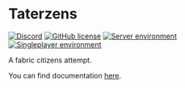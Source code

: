 # Taterzens
[![Discord](https://img.shields.io/discord/797713290545332235?logo=discord)](https://discord.gg/9PAesuHFnp)
[![GitHub license](https://img.shields.io/github/license/samolego/GolfIV?style=flat-square)](https://github.com/samolego/Taterzens/blob/master/LICENSE)
[![Server environment](https://img.shields.io/badge/Environment-server-blue?style=flat-square)](https://github.com/samolego/Taterzens)
[![Singleplayer environment](https://img.shields.io/badge/Environment-singleplayer-yellow?style=flat-square)](https://github.com/samolego/Taterzens)

A fabric citizens attempt.

You can find documentation [here](https://samolego.github.io/Taterzens/).
